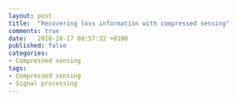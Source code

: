 ```yaml
---
layout: post
title:  "Recovering loss information with compressed sensing"
comments: true
date:   2018-10-17 08:57:32 +0100
published: false
categories:
- Compressed sensing
tags:
- Compressed sensing
- Signal processing
---
```

